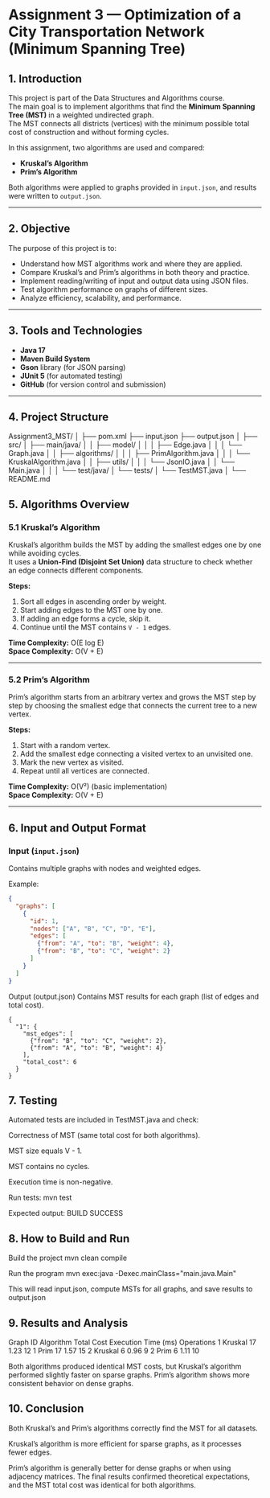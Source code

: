 # Assignment 3 — Optimization of a City Transportation Network (Minimum Spanning Tree)

## 1. Introduction
This project is part of the Data Structures and Algorithms course.  
The main goal is to implement algorithms that find the **Minimum Spanning Tree (MST)** in a weighted undirected graph.  
The MST connects all districts (vertices) with the minimum possible total cost of construction and without forming cycles.

In this assignment, two algorithms are used and compared:
- **Kruskal’s Algorithm**
- **Prim’s Algorithm**

Both algorithms were applied to graphs provided in `input.json`, and results were written to `output.json`.

---

## 2. Objective
The purpose of this project is to:
- Understand how MST algorithms work and where they are applied.
- Compare Kruskal’s and Prim’s algorithms in both theory and practice.
- Implement reading/writing of input and output data using JSON files.
- Test algorithm performance on graphs of different sizes.
- Analyze efficiency, scalability, and performance.

---

## 3. Tools and Technologies
- **Java 17**
- **Maven Build System**
- **Gson** library (for JSON parsing)
- **JUnit 5** (for automated testing)
- **GitHub** (for version control and submission)

---

## 4. Project Structure

Assignment3_MST/
│
├── pom.xml
├── input.json
├── output.json
│
├── src/
│ ├── main/java/
│ │ ├── model/
│ │ │ ├── Edge.java
│ │ │ └── Graph.java
│ │ ├── algorithms/
│ │ │ ├── PrimAlgorithm.java
│ │ │ └── KruskalAlgorithm.java
│ │ ├── utils/
│ │ │ └── JsonIO.java
│ │ └── Main.java
│ │
│ └── test/java/
│ └── tests/
│ └── TestMST.java
│
└── README.md
## 5. Algorithms Overview

### 5.1 Kruskal’s Algorithm
Kruskal’s algorithm builds the MST by adding the smallest edges one by one while avoiding cycles.  
It uses a **Union-Find (Disjoint Set Union)** data structure to check whether an edge connects different components.

**Steps:**
1. Sort all edges in ascending order by weight.  
2. Start adding edges to the MST one by one.  
3. If adding an edge forms a cycle, skip it.  
4. Continue until the MST contains `V - 1` edges.

**Time Complexity:** O(E log E)  
**Space Complexity:** O(V + E)

---

### 5.2 Prim’s Algorithm
Prim’s algorithm starts from an arbitrary vertex and grows the MST step by step by choosing the smallest edge that connects the current tree to a new vertex.

**Steps:**
1. Start with a random vertex.  
2. Add the smallest edge connecting a visited vertex to an unvisited one.  
3. Mark the new vertex as visited.  
4. Repeat until all vertices are connected.

**Time Complexity:** O(V²) (basic implementation)  
**Space Complexity:** O(V + E)

---

## 6. Input and Output Format

### Input (`input.json`)
Contains multiple graphs with nodes and weighted edges.

Example:
```json
{
  "graphs": [
    {
      "id": 1,
      "nodes": ["A", "B", "C", "D", "E"],
      "edges": [
        {"from": "A", "to": "B", "weight": 4},
        {"from": "B", "to": "C", "weight": 2}
      ]
    }
  ]
}
```
Output (output.json)
Contains MST results for each graph (list of edges and total cost).
```
{
  "1": {
    "mst_edges": [
      {"from": "B", "to": "C", "weight": 2},
      {"from": "A", "to": "B", "weight": 4}
    ],
    "total_cost": 6
  }
}
```
## 7. Testing
Automated tests are included in TestMST.java and check:

Correctness of MST (same total cost for both algorithms).

MST size equals V - 1.

MST contains no cycles.

Execution time is non-negative.

Run tests:
mvn test

Expected output:
BUILD SUCCESS
## 8. How to Build and Run

Build the project
mvn clean compile

Run the program
mvn exec:java -Dexec.mainClass="main.java.Main"

This will read input.json, compute MSTs for all graphs, and save results to output.json
## 9. Results and Analysis
Graph ID	Algorithm	Total Cost	Execution Time (ms)	Operations
1	Kruskal	17	1.23	12
1	Prim	17	1.57	15
2	Kruskal	6	0.96	9
2	Prim	6	1.11	10

Both algorithms produced identical MST costs, but Kruskal’s algorithm performed slightly faster on sparse graphs.
Prim’s algorithm shows more consistent behavior on dense graphs.

## 10. Conclusion
Both Kruskal’s and Prim’s algorithms correctly find the MST for all datasets.

Kruskal’s algorithm is more efficient for sparse graphs, as it processes fewer edges.

Prim’s algorithm is generally better for dense graphs or when using adjacency matrices.
The final results confirmed theoretical expectations, and the MST total cost was identical for both algorithms.
